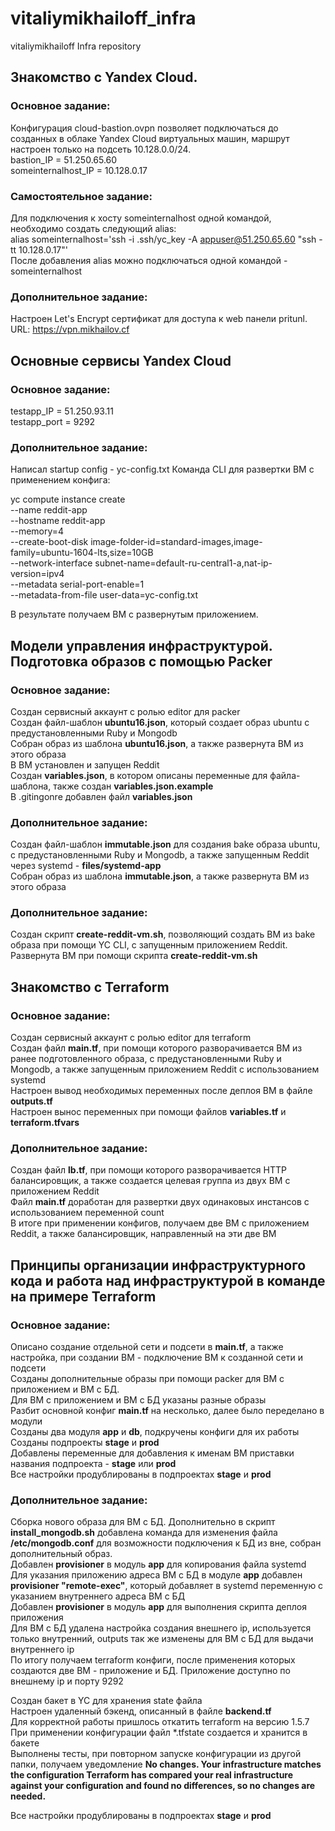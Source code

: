 # vitaliymikhailoff_infra
vitaliymikhailoff Infra repository

## Знакомство с Yandex Cloud.

### Основное задание:
Конфигурация cloud-bastion.ovpn позволяет подключаться до созданных в облаке Yandex Cloud виртуальных машин, маршрут настроен только на подсеть 10.128.0.0/24.  
bastion_IP = 51.250.65.60  
someinternalhost_IP = 10.128.0.17  

### Самостоятельное задание:
Для подключения к хосту someinternalhost одной командой, необходимо создать следующий alias:  
alias someinternalhost='ssh -i .ssh/yc_key -A appuser@51.250.65.60 "ssh -tt 10.128.0.17"'  
После добавления alias можно подключаться одной командой - someinternalhost  

### Дополнительное задание:
Настроен Let's Encrypt сертификат для доступа к web панели pritunl.  
URL: https://vpn.mikhailov.cf  


## Основные сервисы Yandex Cloud

### Основное задание:
testapp_IP = 51.250.93.11  
testapp_port = 9292  

### Дополнительное задание:
Написал startup config - yc-config.txt
Команда CLI для развертки ВМ с применением конфига:

yc compute instance create \
  --name reddit-app \
  --hostname reddit-app \
  --memory=4 \
  --create-boot-disk image-folder-id=standard-images,image-family=ubuntu-1604-lts,size=10GB \
  --network-interface subnet-name=default-ru-central1-a,nat-ip-version=ipv4 \
  --metadata serial-port-enable=1 \
  --metadata-from-file user-data=yc-config.txt

В результате получаем ВМ с развернутым приложением.


## Модели управления инфраструктурой. Подготовка образов с помощью Packer   

### Основное задание:  
Создан сервисный аккаунт с ролью editor для packer  
Создан файл-шаблон **ubuntu16.json**, который создает образ ubuntu с предустановленными Ruby и Mongodb  
Собран образ из шаблона **ubuntu16.json**, а также развернута ВМ из этого образа  
В ВМ установлен и запущен Reddit  
Создан **variables.json**, в котором описаны переменные для файла-шаблона, также создан **variables.json.example**  
В .gitingonre добавлен файл **variables.json**  

### Дополнительное задание:  
Создан файл-шаблон **immutable.json** для создания bake образа ubuntu, с предустановленными Ruby и Mongodb, а также запущенным Reddit через systemd - **files/systemd-app**  
Собран образ из шаблона **immutable.json**, а также развернута ВМ из этого образа  

### Дополнительное задание:  
Создан скрипт **create-reddit-vm.sh**, позволяющий создать ВМ из bake образа при помощи YC CLI, с запущенным приложением Reddit.  
Развернута ВМ при помощи скрипта **create-reddit-vm.sh**  


## Знакомство с Terraform

### Основное задание:
Создан сервисный аккаунт с ролью editor для terraform  
Создан файл **main.tf**, при помощи которого разворачивается ВМ из ранее подготовленного образа, с предустановленными Ruby и Mongodb, а также запущенным приложением Reddit с использованием systemd  
Настроен вывод необходимых переменных после деплоя ВМ в файле **outputs.tf**  
Настроен вынос переменных при помощи файлов **variables.tf** и **terraform.tfvars**  

### Дополнительное задание:
Создан файл **lb.tf**, при помощи которого разворачивается HTTP балансировщик, а также создается целевая группа из двух ВМ с приложением Reddit  
Файл **main.tf** доработан для развертки двух одинаковых инстансов с использованием переменной count  
В итоге при применении конфигов, получаем две ВМ с приложением Reddit, а также балансировщик, направленный на эти две ВМ  


## Принципы организации инфраструктурного кода и работа над инфраструктурой в команде на примере Terraform  

### Основное задание:  
Описано создание отдельной сети и подсети в **main.tf**, а также настройка, при создании ВМ - подключение ВМ к созданной сети и подсети  
Созданы дополнительные образы при помощи packer для ВМ с приложением и ВМ с БД.  
Для ВМ с приложением и ВМ с БД указаны разные образы  
Разбит основной конфиг **main.tf** на несколько, далее было переделано в модули  
Созданы два модуля **app** и **db**, подкручены конфиги для их работы  
Созданы подпроекты **stage** и **prod**  
Добавлены переменные для добавления к именам ВМ приставки названия подпроекта - **stage** или **prod**  
Все настройки продублированы в подпроектах **stage** и **prod**  

### Дополнительное задание:  
Cборка нового образа для ВМ с БД. Дополнительно в скрипт **install_mongodb.sh** добавлена команда для изменения файла **/etc/mongodb.conf** для возможности подключения к БД из вне, собран дополнительный образ.  
Добавлен **provisioner** в модуль **app** для копирования файла systemd  
Для указания приложению адреса ВМ с БД в модуле **app** добавлен **provisioner "remote-exec"**, который добавляет в systemd переменную с указанием внутреннего адреса ВМ с БД  
Добавлен **provisioner** в модуль **app** для выполнения скрипта деплоя приложения  
Для ВМ с БД удалена настройка создания внешнего ip, используется только внутренний, outputs так же изменены для ВМ с БД для выдачи внутреннего ip  
По итогу получаем terraform конфиги, после применения которых создаются две ВМ - приложение и БД. Приложение доступно по внешнему ip и порту 9292  

Создан бакет в YC для хранения state файла  
Настроен удаленный бэкенд, описанный в файле **backend.tf**  
Для корректной работы пришлось откатить terraform на версию 1.5.7  
При применении конфигурации файл *.tfstate создается и хранится в бакете  
Выполнены тесты, при повторном запуске конфигурации из другой папки, получаем уведомление **No changes. Your infrastructure matches the configuration Terraform has compared your real infrastructure against your configuration and found no differences, so no changes are needed.**  

Все настройки продублированы в подпроектах **stage** и **prod**  
